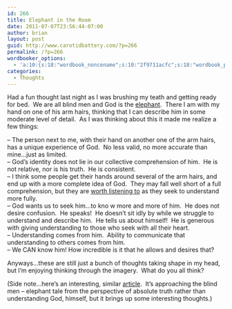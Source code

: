 ```yaml
---
id: 266
title: Elephant in the Room
date: 2011-07-07T23:56:44-07:00
author: brian
layout: post
guid: http://www.carotidbattery.com/?p=266
permalink: /?p=266
wordbooker_options:
  - 'a:10:{s:18:"wordbook_noncename";s:10:"2f9711acfc";s:18:"wordbook_page_post";s:4:"-100";s:18:"wordbook_orandpage";s:1:"2";s:23:"wordbook_default_author";s:1:"2";s:23:"wordbook_extract_length";s:3:"256";s:19:"wordbook_actionlink";s:3:"300";s:26:"wordbooker_publish_default";s:2:"on";s:18:"wordbook_attribute";s:31:"Posted a new post on their blog";s:29:"wordbooker_status_update_text";s:35:": New blog post :  %title% - %link%";s:20:"wordbook_comment_get";s:2:"on";}'
categories:
  - Thoughts
---
```

Had a fun thought last night as I was brushing my teath and getting ready for bed.  We are all blind men and God is the [elephant](http://en.wikipedia.org/wiki/Blind_men_and_an_elephant).  There I am with my hand on one of his arm hairs, thinking that I can describe him in some moderate level of detail.  As I was thinking about this it made me realize a few things:

&#8211; The person next to me, with their hand on another one of the arm hairs, has a unique experience of God.  No less valid, no more accurate than mine&#8230;just as limited.  
&#8211; God&#8217;s identity does not lie in our collective comprehension of him.  He is not relative, nor is his truth.  He is consistent.  
&#8211; I think some people get their hands around several of the arm hairs, and end up with a more complete idea of God.  They may fall well short of a full comprehension, but they are [worth listening to](http://bible.cc/1_corinthians/11-1.htm) as they seek to understand more fully.  
&#8211; God wants us to seek him&#8230;to kno w more and more of him.  He does not desire confusion.  He speaks!  He doesn&#8217;t sit idly by while we struggle to understand and describe him.  He tells us about himself!  He is generous with giving understanding to those who seek with all their heart.  
&#8211; Understanding comes from him.  Ability to communicate that understanding to others comes from him.  
&#8211; We CAN know him! How incredible is it that he allows and desires that?

Anyways&#8230;these are still just a bunch of thoughts taking shape in my head, but I&#8217;m enjoying thinking through the imagery.  What do you all think?

(Side note&#8230;here&#8217;s an interesting, similar [article](http://www.ethosapologetics.com/elephant-theology/).  It&#8217;s approaching the blind men &#8211; elephant tale from the perspective of absolute truth rather than understanding God, himself, but it brings up some interesting thoughts.)